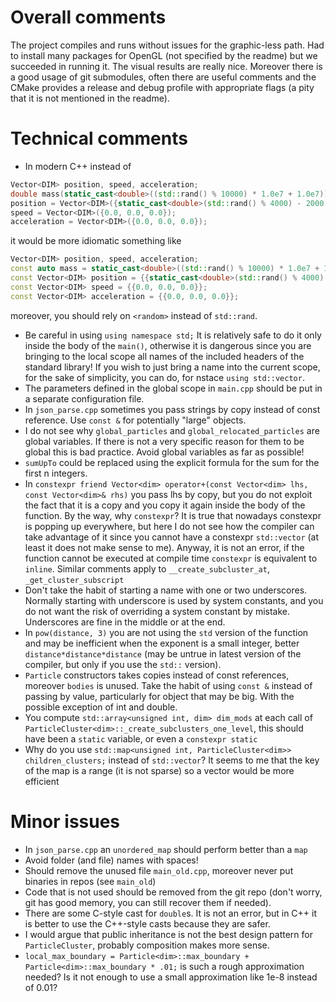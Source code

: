 # Overall comments
The project compiles and runs without issues for the graphic-less path. Had to install many packages for OpenGL (not specified by the readme) but we succeeded in running it. The visual results are really nice. Moreover there is a good usage of git submodules, often there are useful comments and the CMake provides a release and debug profile with appropriate flags (a pity that it is not mentioned in the readme).

# Technical comments
* In modern C++ instead of
```cpp
Vector<DIM> position, speed, acceleration;
double mass(static_cast<double>((std::rand() % 10000) * 1.0e7 + 1.0e7));
position = Vector<DIM>({static_cast<double>(std::rand() % 4000) - 2000.0, static_cast<double>(std::rand() % 4000) - 2000.0, static_cast<double>(std::rand() % 4000) - 2000.0});
speed = Vector<DIM>({0.0, 0.0, 0.0});
acceleration = Vector<DIM>({0.0, 0.0, 0.0});
```
it would be more idiomatic something like
```cpp
Vector<DIM> position, speed, acceleration;
const auto mass = static_cast<double>((std::rand() % 10000) * 1.0e7 + 1.0e7);
const Vector<DIM> position = {{static_cast<double>(std::rand() % 4000) - 2000.0, static_cast<double>(std::rand() % 4000) - 2000.0, static_cast<double>(std::rand() % 4000) - 2000.0}};
const Vector<DIM> speed = {{0.0, 0.0, 0.0}};
const Vector<DIM> acceleration = {{0.0, 0.0, 0.0}};
```
moreover, you should rely on `<random>` instead of `std::rand`.
* Be careful in using `using namespace std;` It is relatively safe to do it only inside the body of the `main()`, otherwise it is dangerous since you are bringing to the local
scope all names of the included headers of the standard library! If you wish to just bring a 
name into the current scope, for the sake of simplicity, you can do, for nstace `using std::vector`.
* The parameters defined in the global scope in `main.cpp` should be put in a separate configuration file.
* In `json_parse.cpp` sometimes you pass strings by copy instead of const reference. Use `const &` for potentially "large" objects.
* I do not see why `global_particles` and `global_relocated_particles` are global variables. If there is not a very specific reason for them to be global this is bad practice. Avoid global variables as far as possible!
* `sumUpTo` could be replaced using the explicit formula for the sum for the first n integers.
* In `constexpr friend Vector<dim> operator+(const Vector<dim> lhs, const Vector<dim>& rhs)` you pass lhs by copy, but you do not exploit the fact that it is a copy and you copy it again inside the body of the function. By the way, why `constexpr`? It is true that nowadays constexpr is popping up everywhere, but here I do not see how the compiler can take advantage of it since you cannot have a constexpr `std::vector` (at least it does not make sense to me). Anyway, it is not an error, if the function cannot be executed at compile time `constexpr` is equivalent to `inline`. Similar comments apply to `__create_subcluster_at`, `_get_cluster_subscript`
* Don't take the habit of starting a name with one or two underscores. Normally starting with underscore is used by system constants, and you do not want the risk of overriding a system constant by mistake. Underscores are fine in the middle or at the end.
* In `pow(distance, 3)` you are not using the `std` version of the function and may be inefficient when the exponent is a small integer, better `distance*distance*distance` (may be untrue in latest version of the compiler, but only if you use the `std::` version).
* `Particle` constructors takes copies instead of const references, moreover `bodies` is unused. Take the habit of using  `const &` instead of passing by value, particularly for object that may be big.
  With the possible exception of int and double.
* You compute `std::array<unsigned int, dim> dim_mods` at each call of `ParticleCluster<dim>::_create_subclusters_one_level`, this should have been a `static` variable, or even a `constexpr static`
* Why do you use `std::map<unsigned int, ParticleCluster<dim>> children_clusters;` instead of `std::vector`? It seems to me that the key of the map is a range (it is not sparse) so a vector would be more efficient


# Minor issues
* In `json_parse.cpp` an `unordered_map` should perform better than a `map`
* Avoid folder (and file) names with spaces!
* Should remove the unused file `main_old.cpp`, moreover never put binaries in repos (see `main_old`)
* Code that is not used should be removed from the git repo (don't worry, git has good memory, you can still recover them if needed).
* There are some C-style cast for `double`s. It is not an error, but in C++ it is better to use the C++-style casts because they are safer.
* I would argue that public inheritance is not the best design pattern for `ParticleCluster`, probably composition makes more sense.
* `local_max_boundary = Particle<dim>::max_boundary + Particle<dim>::max_boundary * .01;` is such a rough approximation needed? Is it not enough to use a small approximation like 1e-8 instead of 0.01?


